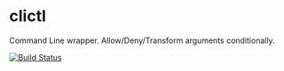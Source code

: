 # clictl
Command Line wrapper. Allow/Deny/Transform arguments conditionally.

[![Build Status](https://travis-ci.org/putgeminmouth/clictl.svg?branch=master)](https://travis-ci.org/putgeminmouth/clictl)
